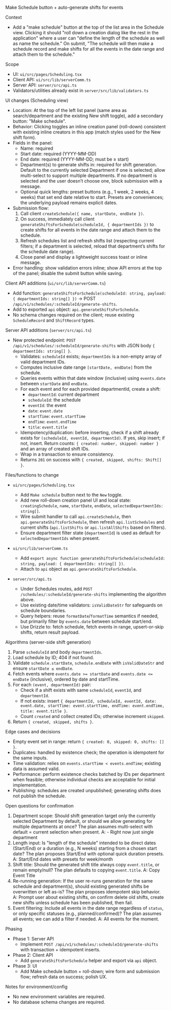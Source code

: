 Make Schedule button + auto-generate shifts for events

Context
- Add a "make schedule" button at the top of the list area in the Schedule view. Clicking it should "roll down a creation dialog like the rest in the application" where a user can "define the length of the schedule as well as name the schedule." On submit, "The schedule will then make a schedule record and make shifts for all the events in the date range and attach them to the schedule."

Scope
- UI: `ui/src/pages/Scheduling.tsx`
- Client API: `ui/src/lib/serverComm.ts`
- Server API: `server/src/api.ts`
- Validators/utilities already exist in `server/src/lib/validators.ts`

UI changes (Scheduling view)
- Location: At the top of the left list panel (same area as search/department and the existing New shift toggle), add a secondary button: "Make schedule".
- Behavior: Clicking toggles an inline creation panel (roll-down) consistent with existing inline creators in this app (match styles used for the New shift form).
- Fields in the panel:
  - Name: required
  - Start date: required (YYYY-MM-DD)
  - End date: required (YYYY-MM-DD; must be ≥ start)
  - Department(s) to generate shifts in: required for shift generation. Default to the currently selected Department if one is selected; allow multi-select to support multiple departments. If no department is selected and the user doesn’t choose one, block submission with a message.
  - Optional quick lengths: preset buttons (e.g., 1 week, 2 weeks, 4 weeks) that set end date relative to start. Presets are conveniences; the underlying payload remains explicit dates.
- Submission flow:
  1) Call client `createSchedule({ name, startDate, endDate })`.
  2) On success, immediately call client `generateShiftsForSchedule(scheduleId, { departmentIds })` to create shifts for all events in the date range and attach them to the schedule.
  3) Refresh schedules list and refresh shifts list (respecting current filters; if a department is selected, reload that department’s shifts for the schedule date range).
  4) Close panel and display a lightweight success toast or inline message.
- Error handling: show validation errors inline; show API errors at the top of the panel; disable the submit button while saving.

Client API additions (`ui/src/lib/serverComm.ts`)
- Add function: `generateShiftsForSchedule(scheduleId: string, payload: { departmentIds: string[] })` → POST `/api/v1/schedules/:scheduleId/generate-shifts`.
- Add to exported `api` object: `api.generateShiftsForSchedule`.
- No schema changes required on the client; reuse existing `ScheduleRecord` and `ShiftRecord` types.

Server API additions (`server/src/api.ts`)
- New protected endpoint: `POST /api/v1/schedules/:scheduleId/generate-shifts` with JSON body `{ departmentIds: string[] }`.
  - Validates: `scheduleId` exists; `departmentIds` is a non-empty array of valid department IDs.
  - Computes inclusive date range `[startDate, endDate]` from the schedule.
  - Queries events within that date window (inclusive) using `events.date` between `startDate` and `endDate`.
  - For each event and for each provided departmentId, create a shift:
    - `departmentId`: current department
    - `scheduleId`: the schedule
    - `eventId`: the event
    - `date`: `event.date`
    - `startTime`: `event.startTime`
    - `endTime`: `event.endTime`
    - `title`: `event.title`
  - Idempotency/duplication: before inserting, check if a shift already exists for `(scheduleId, eventId, departmentId)`. If yes, skip insert; if not, insert. Return counts: `{ created: number, skipped: number }` and an array of created shift IDs.
  - Wrap in a transaction to ensure consistency.
  - Returns `201` on success with `{ created, skipped, shifts: Shift[] }`.

Files/functions to change
- `ui/src/pages/Scheduling.tsx`
  - Add `Make schedule` button next to the `New` toggle.
  - Add new roll-down creation panel UI and local state: `creatingSchedule`, `name`, `startDate`, `endDate`, `selectedDepartmentIds: string[]`.
  - Wire submit handler to call `api.createSchedule`, then `api.generateShiftsForSchedule`, then refresh `api.listSchedules` and current shifts (`api.listShifts` or `api.listAllShifts` based on filters).
  - Ensure department filter state (`departmentId`) is used as default for `selectedDepartmentIds` when present.

- `ui/src/lib/serverComm.ts`
  - Add `export async function generateShiftsForSchedule(scheduleId: string, payload: { departmentIds: string[] })`.
  - Attach to `api` object as `api.generateShiftsForSchedule`.

- `server/src/api.ts`
  - Under Schedules routes, add `POST /schedules/:scheduleId/generate-shifts` implementing the algorithm above.
  - Use existing date/time validators: `isValidDateStr` for safeguards on schedule boundaries.
  - Query helpers: reuse `formatDate`/`formatTime` semantics if needed, but primarily filter by `events.date` between schedule start/end.
  - Use Drizzle to: fetch schedule, fetch events in range, upsert-or-skip shifts, return result payload.

Algorithms (server-side shift generation)
1) Parse `scheduleId` and body `departmentIds`.
2) Load schedule by ID; 404 if not found.
3) Validate `schedule.startDate`, `schedule.endDate` with `isValidDateStr` and ensure `startDate ≤ endDate`.
4) Fetch events where `events.date >= startDate` and `events.date <= endDate` (inclusive), ordered by date and startTime.
5) For each `(event, departmentId)` pair:
   - Check if a shift exists with same `scheduleId`, `eventId`, and `departmentId`.
   - If not exists: insert `{ departmentId, scheduleId, eventId, date: event.date, startTime: event.startTime, endTime: event.endTime, title: event.title }`.
   - Count `created` and collect created IDs; otherwise increment `skipped`.
6) Return `{ created, skipped, shifts }`.

Edge cases and decisions
- Empty event set in range: return `{ created: 0, skipped: 0, shifts: [] }`.
- Duplicates: handled by existence check; the operation is idempotent for the same inputs.
- Time validation: relies on `events.startTime < events.endTime`; existing data is assumed valid.
- Performance: perform existence checks batched by IDs per department when feasible; otherwise individual checks are acceptable for initial implementation.
- Publishing: schedules are created unpublished; generating shifts does not publish the schedule.

Open questions for confirmation
1) Department scope: Should shift generation target only the currently selected Department by default, or should we allow generating for multiple departments at once? The plan assumes multi-select with default = current selection when present.
   A: - Right now just single department
2) Length input: Is "length of the schedule" intended to be direct dates (Start/End) or a duration (e.g., N weeks) starting from a chosen start date? The plan proposes Start/End with optional quick duration presets.
   A: Start/End dates with presets for week/month
3) Shift title: Should the generated shift title always copy `event.title`, or remain empty/null? The plan defaults to copying `event.title`.
   A: Copy Event Title
4) Re-running generation: If the user re-runs generation for the same schedule and department(s), should existing generated shifts be overwritten or left as-is? The plan proposes idempotent skip behavior.
   A: Prompt user about existing shifts, on confirm delete old shifts, create new shifts unless schedule has been published, then fail. 
5) Event filtering: Include all events in the date range regardless of `status`, or only specific statuses (e.g., planned/confirmed)? The plan assumes all events; we can add a filter if needed.
   A: All events for the moment.

Phasing
- Phase 1: Server API
  - Implement `POST /api/v1/schedules/:scheduleId/generate-shifts` with transaction + idempotent inserts.
- Phase 2: Client API
  - Add `generateShiftsForSchedule` helper and export via `api` object.
- Phase 3: UI
  - Add Make schedule button + roll-down; wire form and submission flow; refresh data on success; polish UX.

Notes for environment/config
- No new environment variables are required.
- No database schema changes are required.



